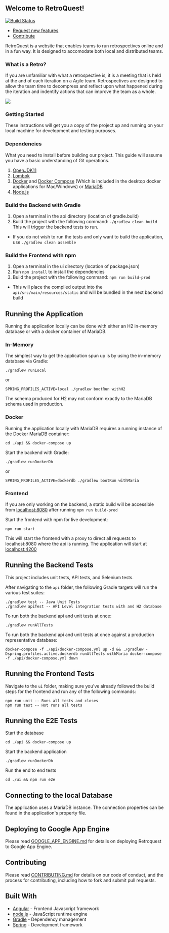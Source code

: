 
## Welcome to RetroQuest!

[![Build Status](https://secure.travis-ci.org/FordLabs/retroquest.svg?branch=develop)](http://travis-ci.org/FordLabs/retroquest)

- [Request new features](https://github.com/FordLabs/retroquest/issues)
- [Contribute](https://github.com/FordLabs/retroquest/pulls)

RetroQuest is a website that enables teams to run retrospectives online and in a fun way. It is designed to accomodate both local and distributed teams.

### What is a Retro?
If you are unfamiliar with what a retrospective is, it is a meeting that is held at the and of each iteration on a Agile team. Retrospectives are designed to allow the team time to decompress and reflect upon what happened during the iteration and indentify actions that can improve the team as a whole.

![](https://user-images.githubusercontent.com/6293337/55166030-c8ccc600-5144-11e9-9156-e44c4a565020.png)

### Getting Started
These instructions will get you a copy of the project up and running on your local machine for development and testing purposes.  

### Dependencies
What you need to install before building our project.  This guide will assume you have a basic understanding of Git operations.  

1. [OpenJDK11](https://openjdk.java.net/projects/jdk/11/)
2. [Lombok](https://projectlombok.org/)
3. [Docker](https://docs.docker.com/install/) and [Docker Compose](https://docs.docker.com/compose/install/) (Which is included in the desktop docker applications for Mac/Windows) or [MariaDB](https://mariadb.org/)
4. [Node.js](https://nodejs.org/en/)

### Build the Backend with Gradle
1. Open a terminal in the api directory (location of gradle.build)
2. Build the project with the following command: `./gradlew clean build` This will trigger the backend tests to run.
  - If you do not wish to run the tests and only want to build the application, use `./gradlew clean assemble`

### Build the Frontend with npm
1. Open a terminal in the ui directory (location of package.json)
2. Run `npm install` to install the dependencies
3. Build the project with the following command: `npm run build-prod`
  - This will place the compiled output into the `api/src/main/resources/static` and will be bundled in the next backend build

## Running the Application
Running the application locally can be done with either an H2 in-memory database or with a docker container of MariaDB.

### In-Memory
The simplest way to get the application spun up is by using the in-memory database via Gradle:
```
./gradlew runLocal
```
or
```
SPRING_PROFILES_ACTIVE=local ./gradlew bootRun withH2
```

The schema produced for H2 may not conform exactly to the MariaDB schema used in production.

### Docker
Running the application locally with MariaDB requires a running instance of the Docker MariaDB container:

```
cd ./api && docker-compose up
```  

Start the backend with Gradle:  
```
./gradlew runDockerDb
```
or
```
SPRING_PROFILES_ACTIVE=dockerdb ./gradlew bootRun withMaria
```
### Frontend
If you are only working on the backend, a static build will be accessible from [localhost:8080](http://localhost:8080) after running `npm run build-prod`

Start the frontend with npm for live development:  
```
npm run start
```

This will start the frontend with a proxy to direct all requests to localhost:8080 where the api is running. The application will start at [localhost:4200](http://localhost:4200)


## Running the Backend Tests
This project includes unit tests, API tests, and Selenium tests.

After navigating to the `api` folder, the following Gradle targets will run the various test suites:

```
./gradlew test -- Java Unit Tests
./gradlew apiTest -- API Level integration tests with and H2 database
```

To run both the backend api and unit tests at once:

```
./gradlew runAllTests
```

To run both the backend api and unit tests at once against a production representative database:

```
docker-compose -f ./api/docker-compose.yml up -d && ./gradlew -Dspring.profiles.active.dockerdb runAllTests withMaria docker-compose -f ./api/docker-compose.yml down
```

## Running the Frontend Tests
Navigate to the `ui` folder, making sure you've already followed the build steps for the frontend and run any of the following commands:

```
npm run unit -- Runs all tests and closes
npm run test -- Hot runs all tests
```

## Running the E2E Tests
Start the database
```
cd ./api && docker-compose up
```
Start the backend application
```
./gradlew runDockerDb
```
Run the end to end tests
```
cd ./ui && npm run e2e
```

## Connecting to the local Database
The application uses a MariaDB instance. The connection properties can be found in the application's property file.

## Deploying to Google App Engine
Please read [GOOGLE_APP_ENGINE.md](/docs/GOOGLE_APP_ENGINE.md) for details on deploying Retroquest to Google App Engine.

## Contributing
Please read [CONTRIBUTING.md](/docs/CONTRIBUTING.md) for details on our code of conduct, and the process for contributing, including how to fork and submit pull requests.

## Built With
* [Angular](https://angular.io/) - Frontend Javascript framework
* [node.js](https://nodejs.org/en/) - JavaScript runtime engine
* [Gradle](https://gradle.org/) - Dependency management
* [Spring](https://spring.io/) - Development framework


